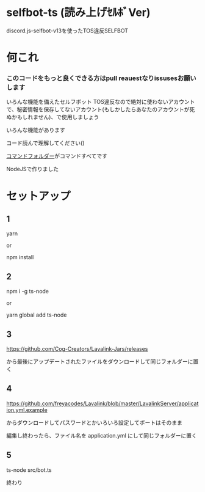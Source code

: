 # selfbot-ts (読み上げｾﾙﾎﾞVer)
discord.js-selfbot-v13を使ったTOS違反SELFBOT

# 何これ

### このコードをもっと良くできる方はpull reauestなりissusesお願いします

いろんな機能を備えたセルフボット TOS違反なので絶対に使わないアカウントで、秘密情報を保存してないアカウント(もしかしたらあなたのアカウントが死ぬかもしれません)、で使用しましょう

いろんな機能があります

コード読んで理解してください()

[コマンドフォルダー](https://github.com/ezz-gg/discord-selfbot-ts/tree/tts/src/commands)がコマンドすべてです

NodeJSで作りました

# セットアップ

## 1

yarn

or

npm install

## 2

npm i -g ts-node
 
or
 
yarn global add ts-node
 
## 3

https://github.com/Cog-Creators/Lavalink-Jars/releases

から最後にアップデートされたファイルをダウンロードして同じフォルダーに置く

## 4

https://github.com/freyacodes/Lavalink/blob/master/LavalinkServer/application.yml.example

からダウンロードしてパスワードとかいろいろ設定してポートはそのまま

編集し終わったら、ファイル名を application.yml にして同じフォルダーに置く

## 5

ts-node src/bot.ts

終わり
